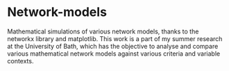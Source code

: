 # Network-models
Mathematical simulations of various network models, thanks to the networkx library and matplotlib.
This work is a part of my summer research at the University of Bath, which has the objective to analyse and compare various mathematical network models against various criteria and variable contexts. 
